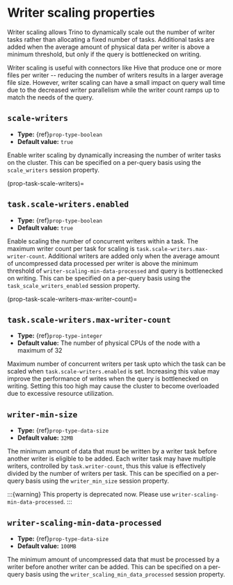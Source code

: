 # Writer scaling properties

Writer scaling allows Trino to dynamically scale out the number of writer tasks
rather than allocating a fixed number of tasks. Additional tasks are added when
the average amount of physical data per writer is above a minimum threshold, but
only if the query is bottlenecked on writing.

Writer scaling is useful with connectors like Hive that produce one or more
files per writer -- reducing the number of writers results in a larger average
file size. However, writer scaling can have a small impact on query wall time
due to the decreased writer parallelism while the writer count ramps up to match
the needs of the query.

## `scale-writers`

- **Type:** {ref}`prop-type-boolean`
- **Default value:** `true`

Enable writer scaling by dynamically increasing the number of writer tasks on
the cluster. This can be specified on a per-query basis using the `scale_writers`
session property.

(prop-task-scale-writers)=

## `task.scale-writers.enabled`

- **Type:** {ref}`prop-type-boolean`
- **Default value:** `true`

Enable scaling the number of concurrent writers within a task. The maximum writer
count per task for scaling is `task.scale-writers.max-writer-count`. Additional
writers are added only when the average amount of uncompressed data processed per writer
is above the minimum threshold of `writer-scaling-min-data-processed` and query is bottlenecked on
writing. This can be specified on a per-query basis using the `task_scale_writers_enabled`
session property.

(prop-task-scale-writers-max-writer-count)=

## `task.scale-writers.max-writer-count`

- **Type:** {ref}`prop-type-integer`
- **Default value:** The number of physical CPUs of the node with a maximum of 32

Maximum number of concurrent writers per task upto which the task can be scaled when
`task.scale-writers.enabled` is set. Increasing this value may improve the
performance of writes when the query is bottlenecked on writing. Setting this too high
may cause the cluster to become overloaded due to excessive resource utilization.

## `writer-min-size`

- **Type:** {ref}`prop-type-data-size`
- **Default value:** `32MB`

The minimum amount of data that must be written by a writer task before
another writer is eligible to be added. Each writer task may have multiple
writers, controlled by `task.writer-count`, thus this value is effectively
divided by the number of writers per task. This can be specified on a
per-query basis using the `writer_min_size` session property.

:::{warning}
This property is deprecated now. Please use `writer-scaling-min-data-processed`.
:::

## `writer-scaling-min-data-processed`

- **Type:** {ref}`prop-type-data-size`
- **Default value:** `100MB`

The minimum amount of uncompressed data that must be processed by a writer
before another writer can be added. This can be specified on a
per-query basis using the `writer_scaling_min_data_processed` session property.
